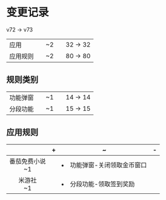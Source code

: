 # 变更记录

v72 -> v73

||||||
|-|:-:|:-:|:-:|:-:|
|应用||~2||32 -> 32|
|应用规则||~2||80 -> 80|

## 规则类别

||||||
|-|:-:|:-:|:-:|:-:|
|功能弹窗||~1||14 -> 14|
|分段功能||~1||15 -> 15|

## 应用规则

||+|~|-|
|:-:|-|-|-|
|番茄免费小说<br>~1||<li>功能弹窗-关闭领取金币窗口||
|米游社<br>~1||<li>分段功能-领取签到奖励||
